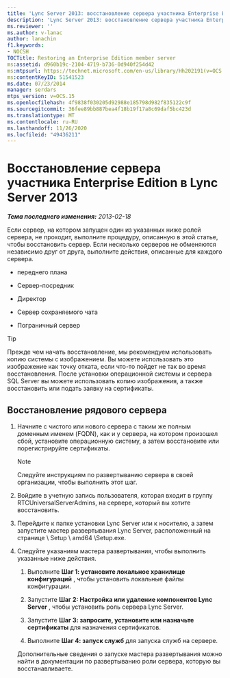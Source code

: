 ```yaml
---
title: 'Lync Server 2013: восстановление сервера участника Enterprise Edition'
description: 'Lync Server 2013: восстановление сервера участника Enterprise Edition.'
ms.reviewer: ''
ms.author: v-lanac
author: lanachin
f1.keywords:
- NOCSH
TOCTitle: Restoring an Enterprise Edition member server
ms:assetid: d960b19c-2104-4719-b736-0d940f254d42
ms:mtpsurl: https://technet.microsoft.com/en-us/library/Hh202191(v=OCS.15)
ms:contentKeyID: 51541523
ms.date: 07/23/2014
manager: serdars
mtps_version: v=OCS.15
ms.openlocfilehash: 4f9838f030205d92988e185798d982f835122c9f
ms.sourcegitcommit: 36fee89bb887bea4f18b19f17a8c69daf5bc423d
ms.translationtype: MT
ms.contentlocale: ru-RU
ms.lasthandoff: 11/26/2020
ms.locfileid: "49436211"
---
```

# <a name="restoring-an-enterprise-edition-member-server-in-lync-server-2013"></a>Восстановление сервера участника Enterprise Edition в Lync Server 2013

<div data-xmlns="http://www.w3.org/1999/xhtml">

<div class="topic" data-xmlns="http://www.w3.org/1999/xhtml" data-msxsl="urn:schemas-microsoft-com:xslt" data-cs="https://msdn.microsoft.com/">

<div data-asp="https://msdn2.microsoft.com/asp">



</div>

<div id="mainSection">

<div id="mainBody">

<span> </span>

_**Тема последнего изменения:** 2013-02-18_

Если сервер, на котором запущен один из указанных ниже ролей сервера, не проходит, выполните процедуру, описанную в этой статье, чтобы восстановить сервер. Если несколько серверов не обменяются независимо друг от друга, выполните действия, описанные для каждого сервера.

  - переднего плана

  - Сервер-посредник

  - Директор

  - Сервер сохраняемого чата

  - Пограничный сервер

<div>


> [!TIP]  
> Прежде чем начать восстановление, мы рекомендуем использовать копию системы с изображением. Вы можете использовать это изображение как точку отката, если что-то пойдет не так во время восстановления. После установки операционной системы и сервера SQL Server вы можете использовать копию изображения, а также восстановить или подать заявку на сертификаты.



</div>

<div>

## <a name="to-restore-a-member-server"></a>Восстановление рядового сервера

1.  Начните с чистого или нового сервера с таким же полным доменным именем (FQDN), как и у сервера, на котором произошел сбой, установите операционную систему, а затем восстановите или порегистрируйте сертификаты.
    
    <div>
    

    > [!NOTE]  
    > Следуйте инструкциям по развертыванию сервера в своей организации, чтобы выполнить этот шаг.

    
    </div>

2.  Войдите в учетную запись пользователя, которая входит в группу RTCUniversalServerAdmins, на сервере, который вы хотите восстановить.

3.  Перейдите к папке установки Lync Server или к носителю, а затем запустите мастер развертывания Lync Server, расположенный на странице \\ Setup \\ amd64 \\Setup.exe.

4.  Следуйте указаниям мастера развертывания, чтобы выполнить указанные ниже действия.
    
    1.  Выполните **Шаг 1: установите локальное хранилище конфигураций** , чтобы установить локальные файлы конфигурации.
    
    2.  Запустите **Шаг 2: Настройка или удаление компонентов Lync Server** , чтобы установить роль сервера Lync Server.
    
    3.  Запустите **Шаг 3: запросите, установите или назначьте сертификаты** для назначения сертификатов.
    
    4.  Выполните **Шаг 4: запуск служб** для запуска служб на сервере.
    
    Дополнительные сведения о запуске мастера развертывания можно найти в документации по развертыванию роли сервера, которую вы восстанавливаете.

</div>

</div>

<span> </span>

</div>

</div>

</div>

